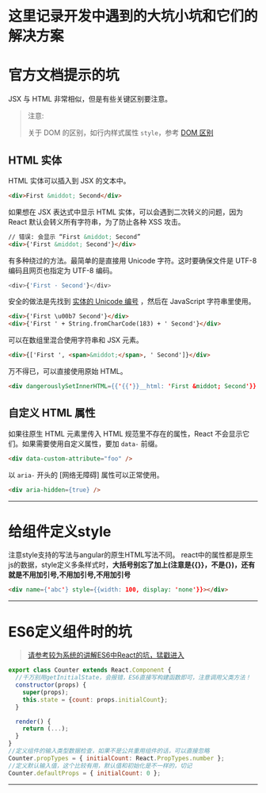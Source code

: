 # 这里记录开发中遇到的大坑小坑和它们的解决方案

# 官方文档提示的坑
JSX 与 HTML 非常相似，但是有些关键区别要注意。

> 注意:
>
> 关于 DOM 的区别，如行内样式属性 `style`，参考 [DOM 区别](/react/docs/dom-differences.html)

## HTML 实体

HTML 实体可以插入到 JSX 的文本中。

```html
<div>First &middot; Second</div>
```

如果想在 JSX 表达式中显示 HTML 实体，可以会遇到二次转义的问题，因为 React 默认会转义所有字符串，为了防止各种 XSS 攻击。

```html
// 错误: 会显示 “First &middot; Second”
<div>{'First &middot; Second'}</div>
```

有多种绕过的方法。最简单的是直接用 Unicode 字符。这时要确保文件是 UTF-8 编码且网页也指定为 UTF-8 编码。

```javascript
<div>{'First · Second'}</div>
```

安全的做法是先找到 [实体的 Unicode 编号](http://www.fileformat.info/info/unicode/char/b7/index.htm) ，然后在 JavaScript 字符串里使用。

```html
<div>{'First \u00b7 Second'}</div>
<div>{'First ' + String.fromCharCode(183) + ' Second'}</div>
```

可以在数组里混合使用字符串和 JSX 元素。

```html
<div>{['First ', <span>&middot;</span>, ' Second']}</div>
```

万不得已，可以直接使用原始 HTML。

```html
<div dangerouslySetInnerHTML={{'{{'}}__html: 'First &middot; Second'}} />
```

## 自定义 HTML 属性

如果往原生 HTML 元素里传入 HTML 规范里不存在的属性，React 不会显示它们。如果需要使用自定义属性，要加 `data-` 前缀。

```html
<div data-custom-attribute="foo" />
```

以 `aria-` 开头的 [网络无障碍] 属性可以正常使用。

```html
<div aria-hidden={true} />
```
***
# 给组件定义style
注意style支持的写法与angular的原生HTML写法不同。
react中的属性都是原生js的数据，style定义多条样式时，**大括号别忘了加上(注意是{{}}，不是{})，还有就是不用加引号,不用加引号,不用加引号**
```html
<div name={'abc'} style={{width: 100, display: 'none'}}></div>
```
***

# ES6定义组件时的坑

> [请参考较为系统的讲解ES6中React的坑，猛戳进入](https://babeljs.io/blog/2015/06/07/react-on-es6-plus)

```javascript
export class Counter extends React.Component {
  //千万别用getInitialState，会报错，ES6直接写构建函数即可，注意调用父类方法！
  constructor(props) {
    super(props);
    this.state = {count: props.initialCount};
  }

  render() {
    return (...);
  }
}
//定义组件的输入类型数据检查，如果不是公共重用组件的话，可以直接忽略
Counter.propTypes = { initialCount: React.PropTypes.number };
//定义默认输入值，这个比较有用，默认值和初始化是不一样的，切记
Counter.defaultProps = { initialCount: 0 };
```
***
